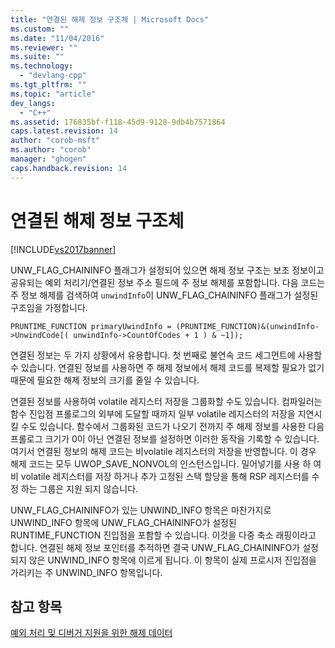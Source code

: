 ```yaml
---
title: "연결된 해제 정보 구조체 | Microsoft Docs"
ms.custom: ""
ms.date: "11/04/2016"
ms.reviewer: ""
ms.suite: ""
ms.technology: 
  - "devlang-cpp"
ms.tgt_pltfrm: ""
ms.topic: "article"
dev_langs: 
  - "C++"
ms.assetid: 176835bf-f118-45d9-9128-9db4b7571864
caps.latest.revision: 14
author: "corob-msft"
ms.author: "corob"
manager: "ghogen"
caps.handback.revision: 14
---
```

# 연결된 해제 정보 구조체
[!INCLUDE[vs2017banner](../assembler/inline/includes/vs2017banner.md)]

UNW\_FLAG\_CHAININFO 플래그가 설정되어 있으면 해제 정보 구조는 보조 정보이고 공유되는 예외 처리기\/연결된 정보 주소 필드에 주 정보 해제를 포함합니다.  다음 코드는 주 정보 해제를 검색하여 `unwindInfo`이 UNW\_FLAG\_CHAININFO 플래그가 설정된 구조임을 가정합니다.  
  
```  
PRUNTIME_FUNCTION primaryUwindInfo = (PRUNTIME_FUNCTION)&(unwindInfo->UnwindCode[( unwindInfo->CountOfCodes + 1 ) & ~1]);  
```  
  
 연결된 정보는 두 가지 상황에서 유용합니다.  첫 번째로 불연속 코드 세그먼트에 사용할 수 있습니다.  연결된 정보를 사용하면 주 해제 정보에서 해제 코드를 복제할 필요가 없기 때문에 필요한 해제 정보의 크기를 줄일 수 있습니다.  
  
 연결된 정보를 사용하여 volatile 레지스터 저장을 그룹화할 수도 있습니다.  컴파일러는 함수 진입점 프롤로그의 외부에 도달할 때까지 일부 volatile 레지스터의 저장을 지연시킬 수도 있습니다.  함수에서 그룹화된 코드가 나오기 전까지 주 해제 정보를 사용한 다음 프롤로그 크기가 0이 아닌 연결된 정보를 설정하면 이러한 동작을 기록할 수 있습니다. 여기서 연결된 정보의 해제 코드는 비volatile 레지스터의 저장을 반영합니다.  이 경우 해제 코드는 모두 UWOP\_SAVE\_NONVOL의 인스턴스입니다.  밀어넣기를 사용 하 여 비 volatile 레지스터를 저장 하거나 추가 고정된 스택 할당을 통해 RSP 레지스터를 수정 하는 그룹은 지원 되지 않습니다.  
  
 UNW\_FLAG\_CHAININFO가 있는 UNWIND\_INFO 항목은 마찬가지로 UNWIND\_INFO 항목에 UNW\_FLAG\_CHAININFO가 설정된 RUNTIME\_FUNCTION 진입점을 포함할 수 있습니다. 이것을 다중 축소 래핑이라고 합니다.  연결된 해제 정보 포인터를 추적하면 결국 UNW\_FLAG\_CHAININFO가 설정되지 않은 UNWIND\_INFO 항목에 이르게 됩니다. 이 항목이 실제 프로시저 진입점을 가리키는 주 UNWIND\_INFO 항목입니다.  
  
## 참고 항목  
 [예외 처리 및 디버거 지원을 위한 해제 데이터](../build/unwind-data-for-exception-handling-debugger-support.md)